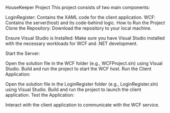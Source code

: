 HouseKeeper Project
This project consists of two main components:

LoginRegister: Contains the XAML code for the client application.
WCF: Contains the server(host) and its code-behind logic.
How to Run the Project
Clone the Repository:
Download the repository to your local machine.

Ensure Visual Studio is Installed:
Make sure you have Visual Studio installed with the necessary workloads for WCF and .NET development.

Start the Server:

Open the solution file in the WCF folder (e.g., WCFProject.sln) using Visual Studio.
Build and run the project to start the WCF host.
Run the Client Application:

Open the solution file in the LoginRegister folder (e.g., LoginRegister.sln) using Visual Studio.
Build and run the project to launch the client application.
Test the Application:

Interact with the client application to communicate with the WCF service.
